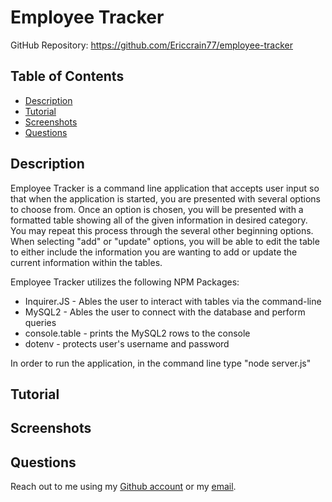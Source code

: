 # Employee Tracker

GitHub Repository: https://github.com/Ericcrain77/employee-tracker

## Table of Contents
* [Description](#description)
* [Tutorial](#tutorial)
* [Screenshots](#Screenshots)
* [Questions](#questions)

## Description
Employee Tracker is a command line application that accepts user input so that when the application is started, you are presented with several options to choose from. Once an option is chosen, you will be presented with a formatted table showing all of the given information in desired category. You may repeat this process through the several other beginning options. When selecting "add" or "update" options, you will be able to edit the table to either include the information you are wanting to add or update the current information within the tables.

Employee Tracker utilizes the following NPM Packages:
* Inquirer.JS - Ables the user to interact with tables via the command-line
* MySQL2 - Ables the user to connect with the database and perform queries
* console.table - prints the MySQL2 rows to the console
* dotenv - protects user's username and password

In order to run the application, in the command line type "node server.js"

## Tutorial


## Screenshots


## Questions
Reach out to me using my [Github account](https://github.com/Ericcrain77) or my [email](ericcrain77@gmail.com).